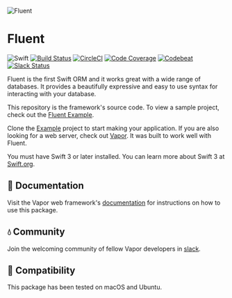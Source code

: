 ![Fluent](https://cloud.githubusercontent.com/assets/1342803/12735105/1bdfb1d0-c913-11e5-9b45-f7a6f7cba720.png)

# Fluent

![Swift](http://img.shields.io/badge/swift-3.0-brightgreen.svg)
[![Build Status](https://travis-ci.org/vapor/fluent.svg?branch=master)](https://travis-ci.org/vapor/fluent)
[![CircleCI](https://circleci.com/gh/vapor/fluent.svg?style=shield)](https://circleci.com/gh/vapor/fluent)
[![Code Coverage](https://codecov.io/gh/vapor/fluent/branch/master/graph/badge.svg)](https://codecov.io/gh/vapor/fluent)
[![Codebeat](https://codebeat.co/badges/a793ad97-47e3-40d9-82cf-2aafc516ef4e)](https://codebeat.co/projects/github-com-vapor-fluent)
[![Slack Status](http://vapor.team/badge.svg)](http://vapor.team)

Fluent is the first Swift ORM and it works great with a wide range of databases. It provides a beautifully expressive and easy to use syntax for interacting with your database.

This repository is the framework's source code. To view a sample project, check out the [Fluent Example](https://github.com/vapor/fluent-example).

Clone the [Example](https://github.com/vapor/fluent-example) project to start making your application. If you are also looking for a web server, check out [Vapor](https://github.com/vapor/vapor). It was built to work well with Fluent.

You must have Swift 3 or later installed. You can learn more about Swift 3 at [Swift.org](http://swift.org).

## 📖 Documentation

Visit the Vapor web framework's [documentation](http://docs.vapor.codes) for instructions on how to use this package.

## 💧 Community

Join the welcoming community of fellow Vapor developers in [slack](http://vapor.team).

## 🔧 Compatibility

This package has been tested on macOS and Ubuntu.

